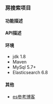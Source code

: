 ### 房搜索项目

#### 功能描述

#### API描述

#### 环境
- jdk 1.8
- Maven
- MySql 5.7+
- Elasticsearch 6.8

#### 其他
- [es参考博客](https://www.cnblogs.com/reycg-blog/p/10013038.html)